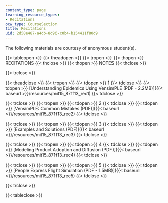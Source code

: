 ```yaml
---
content_type: page
learning_resource_types:
- Recitations
ocw_type: CourseSection
title: Recitations
uid: 2d58e487-a4db-8d96-c0b4-b154411f80d9
---
```


The following materials are courtesy of anonymous student(s).

{{< tableopen >}}
{{< theadopen >}}
{{< tropen >}}
{{< thopen >}}
RECITATIONS
{{< thclose >}}
{{< thopen >}}
NOTES
{{< thclose >}}

{{< trclose >}}

{{< theadclose >}}
{{< tropen >}}
{{< tdopen >}}
1
{{< tdclose >}}
{{< tdopen >}}
[Understanding Epidemics Using VensimPLE (PDF - 2.2MB)]({{< baseurl >}}/resources/mit15_871f13_rec1)
{{< tdclose >}}

{{< trclose >}}
{{< tropen >}}
{{< tdopen >}}
2
{{< tdclose >}}
{{< tdopen >}}
[VensimPLE: Common Mistakes (PDF)]({{< baseurl >}}/resources/mit15_871f13_rec2)
{{< tdclose >}}

{{< trclose >}}
{{< tropen >}}
{{< tdopen >}}
3
{{< tdclose >}}
{{< tdopen >}}
[Examples and Solutions (PDF)]({{< baseurl >}}/resources/mit15_871f13_rec3)
{{< tdclose >}}

{{< trclose >}}
{{< tropen >}}
{{< tdopen >}}
4
{{< tdclose >}}
{{< tdopen >}}
[Modeling Product Adoption and Diffusion (PDF)]({{< baseurl >}}/resources/mit15_871f13_rec4)
{{< tdclose >}}

{{< trclose >}}
{{< tropen >}}
{{< tdopen >}}
5
{{< tdclose >}}
{{< tdopen >}}
[People Express Flight Simulation (PDF - 1.5MB)]({{< baseurl >}}/resources/mit15_871f13_rec5)
{{< tdclose >}}

{{< trclose >}}

{{< tableclose >}}